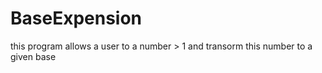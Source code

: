 # BaseExpension 
this program allows a user to a number > 1 and transorm this number to a given base 
